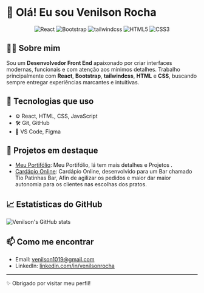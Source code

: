 # 👋 Olá! Eu sou Venilson Rocha

<p align="center">
  <img src="https://img.shields.io/badge/Front%20End-React-blue?style=flat-square&logo=react" alt="React" />
  <img src="https://img.shields.io/badge/Bootstrap-563D7C?style=flat-square&logo=bootstrap&logoColor=white" alt="Bootstrap" />
  <img src="https://img.shields.io/badge/Twind-06B6D4?style=flat-square&logo=tailwindcss&logoColor=white" alt="tailwindcss" />
  <img src="https://img.shields.io/badge/HTML5-E34F26?style=flat-square&logo=html5&logoColor=white" alt="HTML5" />
  <img src="https://img.shields.io/badge/CSS3-1572B6?style=flat-square&logo=css3&logoColor=white" alt="CSS3" />
</p>


## 👨‍💻 Sobre mim
Sou um **Desenvolvedor Front End** apaixonado por criar interfaces modernas, funcionais e com atenção aos mínimos detalhes. Trabalho principalmente com **React**, **Bootstrap**, **tailwindcss**, **HTML** e **CSS**, buscando sempre entregar experiências marcantes e intuitivas.

## 🚀 Tecnologias que uso

- ⚙️ React, HTML, CSS, JavaScript
- 🛠️ Git, GitHub
- 🧰 VS Code, Figma

## 📌 Projetos em destaque
- [Meu Portifólio](https://venilsongomes.github.io/Portifolio/): Meu Portifólio, lá tem mais detalhes e Projetos .
- [Cardápio Online](https://venilsongomes.github.io/Cardapio/): Cardápio Online, desenvolvido para um Bar chamado Tio Patinhas Bar, Afin de agilizar os pedidos e maior dar maior autonomia para os clientes nas escolhas dos pratos.


## 📈 Estatísticas do GitHub
![Venilson's GitHub stats](https://github-readme-stats.vercel.app/api?username=venilsongomes&show_icons=true&theme=radical)

## 📫 Como me encontrar
- Email: venilson1019@gmail.com
- LinkedIn: [linkedin.com/in/venilsonrocha](https://www.linkedin.com/in/venilsongomes/)

---

✨ Obrigado por visitar meu perfil!
